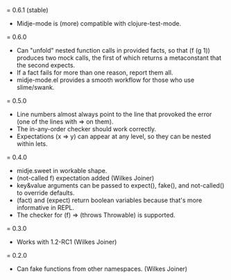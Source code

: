 = 0.6.1 (stable)
* Midje-mode is (more) compatible with clojure-test-mode.

= 0.6.0 
* Can "unfold" nested function calls in provided facts, so
  that (f (g 1)) produces two mock calls, the first of which
  returns a metaconstant that the second expects.
* If a fact fails for more than one reason, report them all.
* midje-mode.el provides a smooth workflow for those 
  who use slime/swank.

= 0.5.0
* Line numbers almost always point to the line that provoked
  the error (one of the lines with => on them).
* The in-any-order checker should work correctly.
* Expectations (x => y) can appear at any level, so they can
  be nested within lets.

= 0.4.0
* midje.sweet in workable shape.
* (not-called f) expectation added (Wilkes Joiner)
* key&value arguments can be passed to expect(), fake(), and
  not-called() to override defaults.
* (fact) and (expect) return boolean variables because
  that's more informative in REPL.
* The checker for (f) => (throws Throwable) is supported.

= 0.3.0
* Works with 1.2-RC1 (Wilkes Joiner)

= 0.2.0

* Can fake functions from other namespaces. (Wilkes Joiner)
